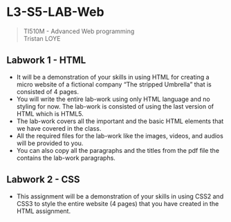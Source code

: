 # L3-S5-LAB-Web
> TI510M - Advanced Web programming<br>
> Tristan LOYE

## Labwork 1 - HTML
- It will be a demonstration of your skills in using HTML for creating a micro website of a fictional company “The stripped Umbrella” that is consisted of 4 pages.
- You will write the entire lab-work using only HTML language and no styling for now. The lab-work is consisted of using the last version of HTML which is HTML5.
- The lab-work covers all the important and the basic HTML elements that we have covered in the class.
- All the required files for the lab-work like the images, videos, and audios will be provided to you.
- You can also copy all the paragraphs and the titles from the pdf file the contains the lab-work paragraphs.

## Labwork 2 - CSS
- This assignment will be a demonstration of your skills in using CSS2 and CSS3 to style the entire website (4 pages) that you have created in the HTML assignment.
